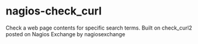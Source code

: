 # nagios-check_curl
Check a web page contents for specific search terms. Built on check_curl2 posted on Nagios Exchange by nagiosexchange
